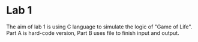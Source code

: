 # Lab 1

The aim of lab 1 is using C language to simulate the logic of "Game of Life". Part A is hard-code version, Part B uses file to finish input and output. 